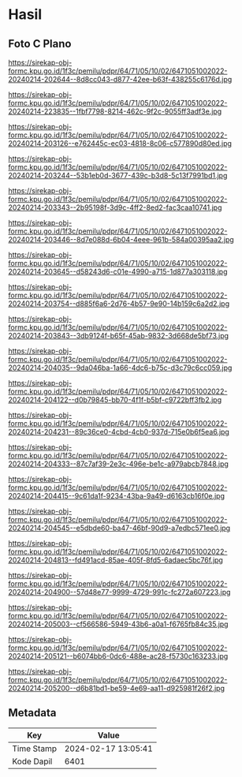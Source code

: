 # Hasil

## Foto C Plano

https://sirekap-obj-formc.kpu.go.id/1f3c/pemilu/pdpr/64/71/05/10/02/6471051002022-20240214-202644--8d8cc043-d877-42ee-b63f-438255c6176d.jpg

https://sirekap-obj-formc.kpu.go.id/1f3c/pemilu/pdpr/64/71/05/10/02/6471051002022-20240214-223835--1fbf7798-8214-462c-9f2c-9055ff3adf3e.jpg

https://sirekap-obj-formc.kpu.go.id/1f3c/pemilu/pdpr/64/71/05/10/02/6471051002022-20240214-203126--e762445c-ec03-4818-8c06-c577890d80ed.jpg

https://sirekap-obj-formc.kpu.go.id/1f3c/pemilu/pdpr/64/71/05/10/02/6471051002022-20240214-203244--53b1eb0d-3677-439c-b3d8-5c13f7991bd1.jpg

https://sirekap-obj-formc.kpu.go.id/1f3c/pemilu/pdpr/64/71/05/10/02/6471051002022-20240214-203343--2b95198f-3d9c-4ff2-8ed2-fac3caa10741.jpg

https://sirekap-obj-formc.kpu.go.id/1f3c/pemilu/pdpr/64/71/05/10/02/6471051002022-20240214-203446--8d7e088d-6b04-4eee-961b-584a00395aa2.jpg

https://sirekap-obj-formc.kpu.go.id/1f3c/pemilu/pdpr/64/71/05/10/02/6471051002022-20240214-203645--d58243d6-c01e-4990-a715-1d877a303118.jpg

https://sirekap-obj-formc.kpu.go.id/1f3c/pemilu/pdpr/64/71/05/10/02/6471051002022-20240214-203754--d885f6a6-2d76-4b57-9e90-14b159c6a2d2.jpg

https://sirekap-obj-formc.kpu.go.id/1f3c/pemilu/pdpr/64/71/05/10/02/6471051002022-20240214-203843--3db9124f-b65f-45ab-9832-3d668de5bf73.jpg

https://sirekap-obj-formc.kpu.go.id/1f3c/pemilu/pdpr/64/71/05/10/02/6471051002022-20240214-204035--9da046ba-1a66-4dc6-b75c-d3c79c6cc059.jpg

https://sirekap-obj-formc.kpu.go.id/1f3c/pemilu/pdpr/64/71/05/10/02/6471051002022-20240214-204122--d0b79845-bb70-4f1f-b5bf-c9722bff3fb2.jpg

https://sirekap-obj-formc.kpu.go.id/1f3c/pemilu/pdpr/64/71/05/10/02/6471051002022-20240214-204231--89c36ce0-4cbd-4cb0-937d-715e0b6f5ea6.jpg

https://sirekap-obj-formc.kpu.go.id/1f3c/pemilu/pdpr/64/71/05/10/02/6471051002022-20240214-204333--87c7af39-2e3c-496e-be1c-a979abcb7848.jpg

https://sirekap-obj-formc.kpu.go.id/1f3c/pemilu/pdpr/64/71/05/10/02/6471051002022-20240214-204415--9c61da1f-9234-43ba-9a49-d6163cb16f0e.jpg

https://sirekap-obj-formc.kpu.go.id/1f3c/pemilu/pdpr/64/71/05/10/02/6471051002022-20240214-204545--e5dbde60-ba47-46bf-90d9-a7edbc571ee0.jpg

https://sirekap-obj-formc.kpu.go.id/1f3c/pemilu/pdpr/64/71/05/10/02/6471051002022-20240214-204813--fd491acd-85ae-405f-8fd5-6adaec5bc76f.jpg

https://sirekap-obj-formc.kpu.go.id/1f3c/pemilu/pdpr/64/71/05/10/02/6471051002022-20240214-204900--57d48e77-9999-4729-991c-fc272a607223.jpg

https://sirekap-obj-formc.kpu.go.id/1f3c/pemilu/pdpr/64/71/05/10/02/6471051002022-20240214-205003--cf566586-5949-43b6-a0a1-f6765fb84c35.jpg

https://sirekap-obj-formc.kpu.go.id/1f3c/pemilu/pdpr/64/71/05/10/02/6471051002022-20240214-205121--b6074bb6-0dc6-488e-ac28-f5730c163233.jpg

https://sirekap-obj-formc.kpu.go.id/1f3c/pemilu/pdpr/64/71/05/10/02/6471051002022-20240214-205200--d6b81bd1-be59-4e69-aa11-d925981f26f2.jpg


## Metadata

| Key        | Value               |
| ---------- | ------------------- |
| Time Stamp | 2024-02-17 13:05:41 |
| Kode Dapil | 6401                |



